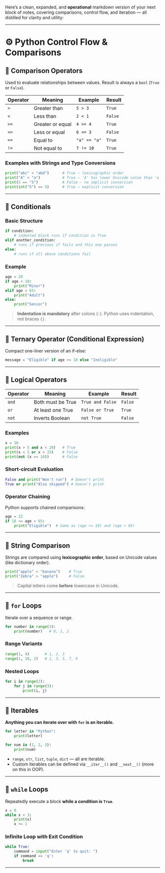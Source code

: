 Here’s a clean, expanded, and **operational** markdown version of your next block of notes, covering comparisons, control flow, and iteration — all distilled for clarity and utility:

---

# ⚙️ Python Control Flow & Comparisons

## 🔹 Comparison Operators

Used to evaluate relationships between values. Result is always a `bool` (`True` or `False`).

| Operator | Meaning       | Example             | Result     |
|----------|----------------|---------------------|------------|
| `>`      | Greater than   | `5 > 3`             | `True`     |
| `<`      | Less than      | `2 < 1`             | `False`    |
| `>=`     | Greater or equal | `4 >= 4`          | `True`     |
| `<=`     | Less or equal  | `6 <= 3`            | `False`    |
| `==`     | Equal to       | `"a" == "a"`        | `True`     |
| `!=`     | Not equal to   | `7 != 10`           | `True`     |

### Examples with Strings and Type Conversions

```python
print("abc" < "abd")      # True — lexicographic order
print("A" < "a")          # True — 'A' has lower Unicode value than 'a'
print(5 == "5")           # False — no implicit conversion
print(int("5") == 5)      # True — explicit conversion
```

---

## 🔹 Conditionals

### Basic Structure
```python
if condition:
    # indented block runs if condition is True
elif another_condition:
    # runs if previous if fails and this one passes
else:
    # runs if all above conditions fail
```

### Example
```python
age = 20
if age < 18:
    print("Minor")
elif age < 65:
    print("Adult")
else:
    print("Senior")
```

> **Indentation is mandatory** after colons (`:`). Python uses indentation, not braces `{}`.

---

## 🔹 Ternary Operator (Conditional Expression)

Compact one-liner version of an if-else:
```python
message = "Eligible" if age >= 18 else "Ineligible"
```

---

## 🔹 Logical Operators

| Operator | Meaning           | Example                  | Result     |
|----------|-------------------|--------------------------|------------|
| `and`    | Both must be True | `True and False`         | `False`    |
| `or`     | At least one True | `False or True`          | `True`     |
| `not`    | Inverts Boolean   | `not True`               | `False`    |

### Examples
```python
x = 10
print(x > 5 and x < 20)   # True
print(x < 5 or x > 15)    # False
print(not (x == 10))      # False
```

### Short-circuit Evaluation
```python
False and print("Won't run")  # Doesn't print
True or print("Also skipped") # Doesn't print
```

### Operator Chaining
Python supports chained comparisons:

```python
age = 22
if 18 <= age < 65:
    print("Eligible")  # Same as (age >= 18) and (age < 65)
```

---

## 🔹 String Comparison

Strings are compared using **lexicographic order**, based on Unicode values (like dictionary order).

```python
print("apple" < "banana")    # True
print("Zebra" > "apple")     # False
```

> Capital letters come **before** lowercase in Unicode.

---

## 🔹 `for` Loops

Iterate over a sequence or range.

```python
for number in range(3):
    print(number)   # 0, 1, 2
```

### Range Variants

```python
range(1, 4)       # 1, 2, 3
range(1, 10, 2)   # 1, 3, 5, 7, 9
```

### Nested Loops

```python
for i in range(2):
    for j in range(3):
        print(i, j)
```

---

## 🔹 Iterables

**Anything you can iterate over with `for` is an iterable.**

```python
for letter in "Python":
    print(letter)

for num in (1, 2, 3):
    print(num)
```

- `range`, `str`, `list`, `tuple`, `dict` — all are iterable.
- Custom iterables can be defined via `__iter__()` and `__next__()` (more on this in OOP).

---

## 🔹 `while` Loops

Repeatedly execute a block **while a condition is `True`**.

```python
x = 0
while x < 3:
    print(x)
    x += 1
```

### Infinite Loop with Exit Condition

```python
while True:
    command = input("Enter 'q' to quit: ")
    if command == 'q':
        break
```

---